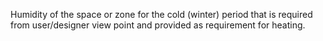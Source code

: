 Humidity of the space or zone for the cold (winter) period that is required from user/designer view point and provided as requirement for heating.
